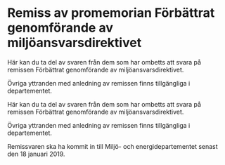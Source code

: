# Remiss av promemorian Förbättrat genomförande av miljöansvarsdirektivet

Här kan du ta del av svaren från dem som har ombetts att svara på remissen Förbättrat genomförande av miljöansvarsdirektivet.

Övriga yttranden med anledning av remissen finns tillgängliga i departementet.

Här kan du ta del av svaren från dem som har ombetts att svara på remissen Förbättrat genomförande av miljöansvarsdirektivet.

Övriga yttranden med anledning av remissen finns tillgängliga i departementet.

Remissvaren ska ha kommit in till Miljö- och energidepartementet
senast den 18 januari 2019.
